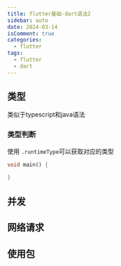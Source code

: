 ```yaml
---
title: flutter基础-dart语法2
sidebar: auto
date: 2024-03-14
isComment: true
categories:
  - flutter
tags:
  - flutter
  - dart
---
```


## 类型
类似于typescript和java语法

### 类型判断
使用 `.runtimeType`可以获取对应的类型
```dart
void main() {
  
}
```

## 并发

## 网络请求

## 使用包

##